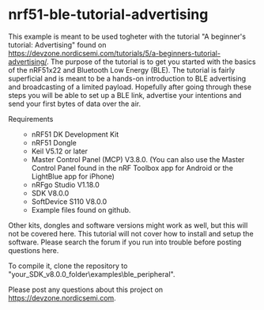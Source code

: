 # nrf51-ble-tutorial-advertising
This example is meant to be used togheter with the tutorial "A beginner's tutorial: Advertising" found on https://devzone.nordicsemi.com/tutorials/5/a-beginners-tutorial-advertising/. The purpose of the tutorial is to get you started with the basics of the nRF51x22 and Bluetooth Low Energy (BLE). The tutorial is fairly superficial and is meant to be a hands-on introduction to BLE advertising and broadcasting of a limited payload. Hopefully after going through these steps you will be able to set up a BLE link, advertise your intentions and send your first bytes of data over the air. 

Requirements

<ul><ul>
<li>nRF51 DK Development Kit
<li>nRF51 Dongle
<li>Keil V5.12 or later
<li>Master Control Panel (MCP) V3.8.0. (You can also use the Master Control Panel found in the nRF Toolbox app for Android or the LightBlue app for iPhone)
<li>nRFgo Studio V1.18.0
<li>SDK V8.0.0
<li>SoftDevice S110 V8.0.0
<li>Example files found on github.
</ul></ul>

Other kits, dongles and software versions might work as well, but this will not be covered here. This tutorial will not cover how to install and setup the software. Please search the forum if you run into trouble before posting questions here. 

To compile it, clone the repository to "your_SDK_v8.0.0_folder\examples\ble_peripheral".

Please post any questions about this project on https://devzone.nordicsemi.com.
